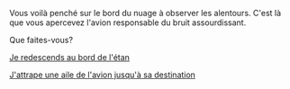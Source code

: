 Vous voilà penché sur le bord du nuage à observer les alentours.
C'est là que vous apercevez l'avion responsable du bruit assourdissant.

Que faites-vous?

[Je redescends au bord de l'étan](../../trou.md)

[J'attrape une aile de l'avion jusqu'à sa destination](../../../../../Thai/travel.md)